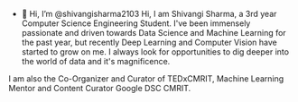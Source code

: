 - 👋 Hi, I’m @shivangisharma2103
Hi, I am Shivangi Sharma, a 3rd year Computer Science Engineering Student.
I've been immensely passionate and driven towards Data Science and Machine Learning for the past year, but recently Deep Learning and Computer Vision have started to grow on me.
I always look for opportunities to dig deeper into the world of data and it's magnificence.
									
I am also the Co-Organizer and Curator of TEDxCMRIT, Machine Learning Mentor and Content Curator Google DSC CMRIT.  

<!---
shivangisharma2103/shivangisharma2103 is a ✨ special ✨ repository because its `README.md` (this file) appears on your GitHub profile.
You can click the Preview link to take a look at your changes.
--->
